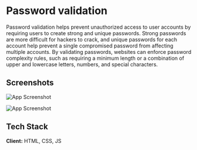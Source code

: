 
# Password validation
Password validation helps prevent unauthorized access to user accounts by requiring users to create strong and unique passwords. Strong passwords are more difficult for hackers to crack, and unique passwords for each account help prevent a single compromised password from affecting multiple accounts. By validating passwords, websites can enforce password complexity rules, such as requiring a minimum length or a combination of upper and lowercase letters, numbers, and special characters.
## Screenshots

![App Screenshot](https://via.placeholder.com/468x300?text=App+Screenshot+Here)

![App Screenshot](https://via.placeholder.com/468x300?text=App+Screenshot+Here)


## Tech Stack

**Client:** HTML, CSS, JS


